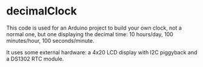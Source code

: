 decimalClock
============

This code is used for an Arduino project to build your own clock, not a
normal one, but one displaying the decimal time: 10 hours/day, 100
minutes/hour, 100 seconds/minute.

It uses some external hardware: a 4x20 LCD display with I2C piggyback
and a DS1302 RTC module.
